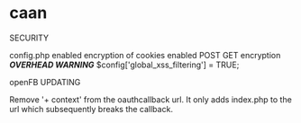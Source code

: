 caan
====

SECURITY

config.php
	enabled encryption of cookies
	enabled POST GET encryption ***OVERHEAD WARNING*** $config['global_xss_filtering'] = TRUE; 





openFB UPDATING

Remove '+ context' from the oauthcallback url.  It only adds index.php to the url which subsequently breaks the callback.